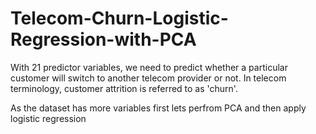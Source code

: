 # Telecom-Churn-Logistic-Regression-with-PCA

With 21 predictor variables, we need to predict whether a particular customer will switch to another telecom provider or not. In telecom terminology, customer attrition is referred to as 'churn'.

As the dataset has more variables first lets perfrom PCA and then apply logistic regression
